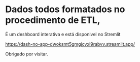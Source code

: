 # Dados todos formatados no procedimento de ETL,
É um deshboard interativa e está disponivel no Stremlit

https://dash-no-app-dwoksmt5gmgjcvxl9rabvv.streamlit.app/

Obrigado por visitar.

